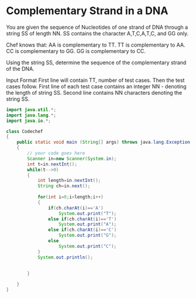 # Complementary Strand in a DNA

You are given the sequence of Nucleotides of one strand of DNA through a string SS of length NN. SS contains the character A,T,C,A,T,C, and GG only.

Chef knows that:
    AA is complementary to TT.
    TT is complementary to AA.
    CC is complementary to GG.
    GG is complementary to CC.

Using the string SS, determine the sequence of the complementary strand of the DNA.

Input Format
    First line will contain TT, number of test cases. Then the test cases follow.
    First line of each test case contains an integer NN - denoting the length of string SS.
    Second line contains NN characters denoting the string SS.

```java
import java.util.*;
import java.lang.*;
import java.io.*;

class Codechef
{
	public static void main (String[] args) throws java.lang.Exception
	{
		// your code goes here
		Scanner in=new Scanner(System.in);
		int t=in.nextInt();
		while(t-->0)
		{
		    int length=in.nextInt();
		    String ch=in.next();
		    
		    for(int i=0;i<length;i++)
		    {
		        if(ch.charAt(i)=='A')
		            System.out.print("T");
		        else if(ch.charAt(i)=='T')
		            System.out.print("A");
		        else if(ch.charAt(i)=='C')
		            System.out.print("G");
		        else
		            System.out.print("C");
		    }
		    System.out.println();
		   
		    
		}

	}
}
```
